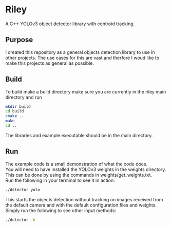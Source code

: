 # Riley
A C++ YOLOv3 object detector library with centroid tracking.

## Purpose
I created this repository as a general objects detection library to use in other projects. 
The use cases for this are vast and therfore I woud like to make this projects as general as possible.

## Build
To build make a build directory make sure you are currently in the riley main directory and run
```bash
mkdir build
cd build
cmake ..
make
cd ..
```
The libraries and example executable should be in the main directory.

## Run 
The example code is a small demonstration of what the code does.  
You will need to have installed the YOLOv3 weights in the weights directory. This can be done by using the commands in weights/get_weights.txt.  
Run the following in your terminal to see it in action:
```bash
./detector yolo
```
This starts the objects detection without tracking on images received from the default camera and with the default configuration files and weights.
Simply run the following to see other input methods:
```bash
./detector -h
```
